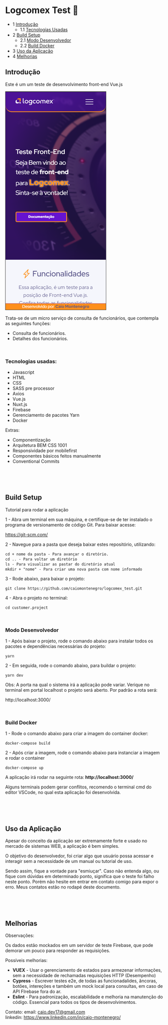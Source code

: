 # Logcomex Test 📜

- 1 [Introdução](#introdução)
  - 1.1 [Tecnologias Usadas](#tecnologias-usadas)
- 2 [Build Setup](#build-setup)
  - 2.1 [Modo Desenvolvedor](#modo-desenvolvedor)
  - 2.2 [Build Docker](#build-docker)
- 3 [Uso da Aplicação](#uso-da-aplicação)
- 4 [Melhorias](#melhorias)

## Introdução

<p>Este é um um teste de desenvolvimento front-end Vue.js</p>
<img src="assets/img/mobile_index.png" alt="mobile">

Trata-se de um micro serviço de consulta de funcionários, que contempla as seguintes funções:

- Consulta de funcionários.
- Detalhes dos funcionários.

</br>

### Tecnologias usadas:

- Javascript
- HTML
- CSS
- SASS pre processor
- Axios
- Vue.js
- Nuxt.js
- Firebase
- Gerenciamento de pacotes Yarn
- Docker

Extras:

- Componentização
- Arquitetura BEM CSS 1001
- Responsividade por mobilefirst
- Componentes básicos feitos manualmente
- Conventional Commits

</br></br></br>

##  Build Setup

Tutorial para rodar a aplicação

1 - Abra um terminal em sua máquina, e certifique-se de ter instalado o 
programa de versionamento de código Git. Para baixar acesse:

https://git-scm.com/

2 - Navegue para a pasta que deseja baixar estes repositório, utilizando:

    cd + nome da pasta - Para avançar o diretório.
    cd .. - Para voltar um diretório
    ls - Para visualizar as pastar do diretório atual
    mkdir + "nome" - Para criar uma nova pasta com nome informado

3 - Rode abaixo, para baixar o projeto:

    git clone https://github.com/caiomontenegro/logcomex_test.git

4 - Abra o projeto no terminal:

    cd customer.project

</br>

### Modo Desenvolvedor

1 - Após baixar o projeto, rode o comando abaixo para instalar todos os pacotes
e dependências necessárias do projeto:

    yarn 

2 - Em seguida, rode o comando abaixo, para buildar o projeto:

    yarn dev

Obs: A porta na qual o sistema irá a aplicação pode variar. Verique no terminal
em portal localhost o projeto será aberto. Por padrão a rota será:

http://localhost:3000/

</br>

### Build Docker

1 - Rode o comando abaixo para criar a imagem do container docker:

    docker-compose build

2 - Após criar a imagem, rode o comando abaixo para instanciar a imagem e rodar o container

    docker-compose up

A aplicação irá rodar na seguinte rota: **http://localhost:3000/**

Alguns terminais podem gerar conflitos, recomendo o terminal cmd do editor 
VSCode, no qual esta aplicação foi desenvolvida.

</br></br></br>

## Uso da Aplicação

Apesar do conceito da aplicação ser extremamente forte e usado no mercado de 
sistemas WEB, a aplicação é bem simples. 

O objetivo do desenvolvedor, foi criar algo que usuário possa acessar e interagir
sem a necessidade de um manual ou tutorial de uso. 

Sendo assim, fique a vontade para "esmiuçar". Caso não entenda algo, ou fique
com dúvidas em determinado ponto, significa que o teste foi falho neste ponto.
Porém não hesite em entrar em contato comigo para expor o erro. Meus contatos
estão no rodapé deste documento.


</br></br></br>

## Melhorias

Observações:

Os dados estão mockados em um servidor de teste Firebase, que pode 
demorar um pouco para responder as requisições.

Possíveis melhorias:

- **VUEX** - Usar o gerenciamento de estados para armezenar informações, sem a necessidade
de rechamadas requisições HTTP (Desempenho)
- **Cypress** - Escrever testes e2e, de todas as funcionadalides, âncoras, botões, intereções
e também um mock local para consultas, em caso de API FIrebase fora do ar.
- **Eslint** - Para padronização, escalabilidade e melhoria na manutenção do código. Essencial
para todos os tipos de desenvolvimentos.


Contato:
email: caio.dev17@gmail.com </br>
linkedin: https://www.linkedin.com/in/caio-montenegro/
